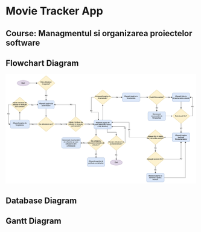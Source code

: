 # Movie Tracker App

## Course: Managmentul si organizarea proiectelor software

## Flowchart Diagram

![](./Diagrams/Flowchart.png)

## Database Diagram

## Gantt Diagram

